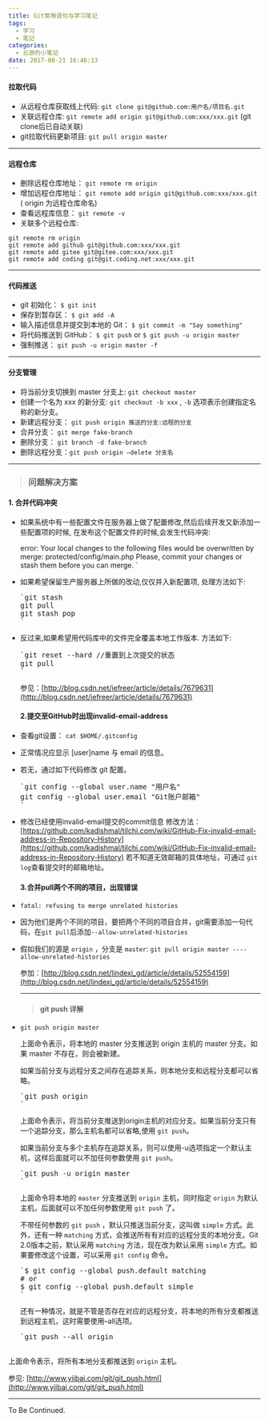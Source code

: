 ```yaml
---
title: Git常用语句与学习笔记
tags:
  - 学习
  - 笔记
categories:
  - 云游的小笔记
date: 2017-08-21 16:46:13
---
```


<!-- more -->

#### 拉取代码

*   从远程仓库获取线上代码: `git clone git@github.com:用户名/项目名.git`
*   关联远程仓库: `git remote add origin git@github.com:xxx/xxx.git` (git clone后已自动关联)
*   git拉取代码更新项目: `git pull origin master`

* * *

#### 远程仓库

*   删除远程仓库地址： `git remote rm origin`
*   增加远程仓库地址： `git remote add origin git@github.com:xxx/xxx.git`
( origin 为远程仓库命名)
* 查看远程库信息： `git remote -v`
* 关联多个远程仓库: 
```
git remote rm origin
git remote add github git@github.com:xxx/xxx.git
git remote add gitee git@gitee.com:xxx/xxx.git
git remote add coding git@git.coding.net:xxx/xxx.git
```

* * *

#### 代码推送

*   git 初始化： `$ git init`
*   保存到暂存区： `$ git add -A`
*   输入描述信息并提交到本地的 Git： `$ git commit -m "Say something"`
*   将代码推送到 GitHub： `$ git push` or `$ git push -u origin master`
*   强制推送： `git push -u origin master -f`

* * *

#### 分支管理

*   将当前分支切换到 master 分支上: `git checkout master`
*   创建一个名为 xxx 的新分支: `git checkout -b xxx` , `-b` 选项表示创建指定名称的新分支。
*   新建远程分支： `git push origin 推送的分支:远程的分支`
*   合并分支： `git merge fake-branch`
*   删除分支： `git branch -d fake-branch`
*   删除远程分支：`git push origin –delete 分支名`

* * *

> ### 问题解决方案

#### 1\. 合并代码冲突

*   如果系统中有一些配置文件在服务器上做了配置修改,然后后续开发又新添加一些配置项的时候,
在发布这个配置文件的时候,会发生代码冲突:

    error: Your local changes to the following files would be overwritten by merge:
            protected/config/main.php
    Please, commit your changes or stash them before you can merge.
    `</pre>

*   如果希望保留生产服务器上所做的改动,仅仅并入新配置项, 处理方法如下:

    <pre class="line-numbers prism-highlight" data-start="1">`git stash
    git pull
    git stash pop
    `</pre>

*   反过来,如果希望用代码库中的文件完全覆盖本地工作版本. 方法如下:

    <pre class="line-numbers prism-highlight" data-start="1">`git reset --hard //重置到上次提交的状态
    git pull
    `</pre>

    参见：[http://blog.csdn.net/iefreer/article/details/7679631](http://blog.csdn.net/iefreer/article/details/7679631)

    #### 2.提交至GitHub时出现invalid-email-address

*   查看git设置：
    `cat $HOME/.gitconfig`
*   正常情况应显示 [user]name 与 email 的信息。
*   若无，通过如下代码修改 git 配置。

    <pre class="line-numbers prism-highlight" data-start="1">`git config --global user.name "用户名"
    git config --global user.email "Git账户邮箱"
    `</pre>

*   修改已经使用invalid-email提交的commit信息
    修改方法：[https://github.com/kadishmal/tilchi.com/wiki/GitHub-Fix-invalid-email-address-in-Repository-History](https://github.com/kadishmal/tilchi.com/wiki/GitHub-Fix-invalid-email-address-in-Repository-History)
    若不知道无效邮箱的具体地址，可通过 `git log`查看提交时的邮箱地址。

    #### 3.合并pull两个不同的项目，出现错误

*   `fatal: refusing to merge unrelated histories`
*   因为他们是两个不同的项目，要把两个不同的项目合并，git需要添加一句代码，在`git pull`后添加`--allow-unrelated-histories`
*   假如我们的源是 `origin` ，分支是 `master`: `git pull origin master ----allow-unrelated-histories`

    参加：[http://blog.csdn.net/lindexi_gd/article/details/52554159](http://blog.csdn.net/lindexi_gd/article/details/52554159)

    * * *

    > #### git push 详解

*   `git push origin master`

    上面命令表示，将本地的 master 分支推送到 origin 主机的 master 分支。如果 master 不存在，则会被新建。

    如果当前分支与远程分支之间存在追踪关系，则本地分支和远程分支都可以省略。

    <pre class="line-numbers prism-highlight" data-start="1">`git push origin
    `</pre>

    上面命令表示，将当前分支推送到origin主机的对应分支。如果当前分支只有一个追踪分支，那么主机名都可以省略,使用 `git push`。

    如果当前分支与多个主机存在追踪关系，则可以使用-u选项指定一个默认主机，这样后面就可以不加任何参数使用 `git push`。

    <pre class="line-numbers prism-highlight" data-start="1">`git push -u origin master
    `</pre>

    上面命令将本地的 `master` 分支推送到 `origin` 主机，同时指定 `origin` 为默认主机，后面就可以不加任何参数使用 `git push` 了。

    不带任何参数的 `git push` ，默认只推送当前分支，这叫做 `simple` 方式。此外，还有一种 `matching` 方式，会推送所有有对应的远程分支的本地分支。Git 2.0版本之前，默认采用 `matching` 方法，现在改为默认采用 `simple` 方式。如果要修改这个设置，可以采用 `git config` 命令。

    <pre class="line-numbers prism-highlight" data-start="1">`$ git config --global push.default matching
    # or
    $ git config --global push.default simple
    `</pre>

    还有一种情况，就是不管是否存在对应的远程分支，将本地的所有分支都推送到远程主机，这时需要使用–all选项。

    <pre class="line-numbers prism-highlight" data-start="1">`git push --all origin

上面命令表示，将所有本地分支都推送到 `origin` 主机。

参见: [http://www.yiibai.com/git/git_push.html](http://www.yiibai.com/git/git_push.html)

* * *

To Be Continued.